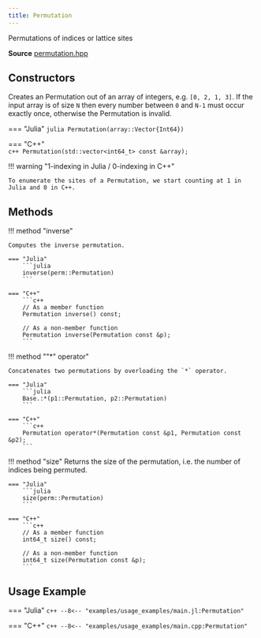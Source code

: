 ```yaml
---
title: Permutation
---
```


Permutations of indices or lattice sites

**Source** [permutation.hpp](https://github.com/awietek/xdiag/blob/main/xdiag/symmetries/permutation.hpp)

## Constructors

Creates an Permutation out of an array of integers, e.g. `[0, 2, 1, 3]`. If the input array is of size `N` then every number between `0` and `N-1` must occur exactly once, otherwise the Permutation is invalid.

=== "Julia"
	```julia
	Permutation(array::Vector{Int64})
	```

=== "C++"	
	```c++
	Permutation(std::vector<int64_t> const &array);
	```
	
!!! warning "1-indexing in Julia / 0-indexing in C++"

	To enumerate the sites of a Permutation, we start counting at 1 in Julia and 0 in C++.

## Methods

!!! method "inverse"

	Computes the inverse permutation.

	=== "Julia"
		```julia
		inverse(perm::Permutation)
		```

	=== "C++"	
		```c++
		// As a member function
		Permutation inverse() const;

		// As a non-member function
		Permutation inverse(Permutation const &p);
		```

!!! method ""*" operator"

	Concatenates two permutations by overloading the `*` operator.

	=== "Julia"
		```julia
		Base.:*(p1::Permutation, p2::Permutation)
		```

	=== "C++"	
		```c++
		Permutation operator*(Permutation const &p1, Permutation const &p2);
		```

!!! method "size"
	Returns the size of the permutation, i.e. the number of indices being permuted.

	=== "Julia"
		```julia
		size(perm::Permutation)
		```

	=== "C++"	
		```c++
		// As a member function
		int64_t size() const;

		// As a non-member function
		int64_t size(Permutation const &p);
		```

## Usage Example

=== "Julia"
	```c++
	--8<-- "examples/usage_examples/main.jl:Permutation"
	```

=== "C++"
	```c++
	--8<-- "examples/usage_examples/main.cpp:Permutation"
	```

